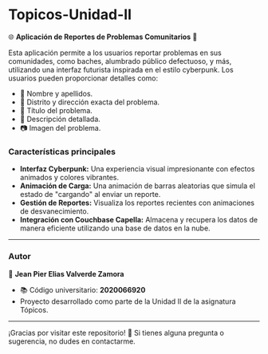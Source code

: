 # Topicos-Unidad-II

🌐 **Aplicación de Reportes de Problemas Comunitarios** 🚀

Esta aplicación permite a los usuarios reportar problemas en sus comunidades, como baches, alumbrado público defectuoso, y más, utilizando una interfaz futurista inspirada en el estilo cyberpunk. Los usuarios pueden proporcionar detalles como:

- 👤 Nombre y apellidos.
- 📍 Distrito y dirección exacta del problema.
- 📌 Título del problema.
- 📝 Descripción detallada.
- 📷 Imagen del problema.

### Características principales
- **Interfaz Cyberpunk:** Una experiencia visual impresionante con efectos animados y colores vibrantes.
- **Animación de Carga:** Una animación de barras aleatorias que simula el estado de "cargando" al enviar un reporte.
- **Gestión de Reportes:** Visualiza los reportes recientes con animaciones de desvanecimiento.
- **Integración con Couchbase Capella:** Almacena y recupera los datos de manera eficiente utilizando una base de datos en la nube.

---

### Autor
👤 **Jean Pier Elias Valverde Zamora**
- 📚 Código universitario: **2020066920**
- Proyecto desarrollado como parte de la Unidad II de la asignatura Tópicos.

---

¡Gracias por visitar este repositorio! 🎉 Si tienes alguna pregunta o sugerencia, no dudes en contactarme.
